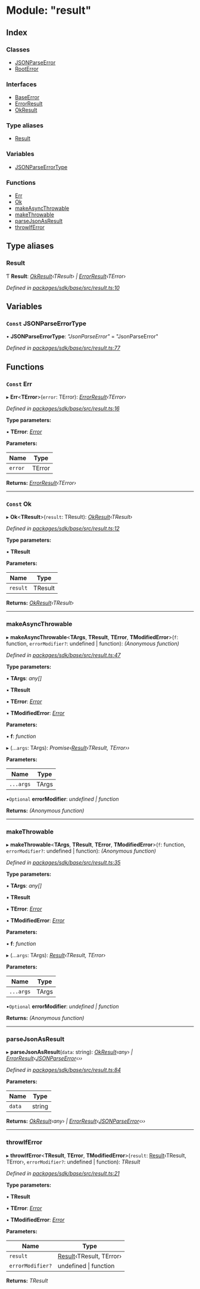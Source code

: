 # Module: "result"

## Index

### Classes

* [JSONParseError](../classes/_result_.jsonparseerror.md)
* [RootError](../classes/_result_.rooterror.md)

### Interfaces

* [BaseError](../interfaces/_result_.baseerror.md)
* [ErrorResult](../interfaces/_result_.errorresult.md)
* [OkResult](../interfaces/_result_.okresult.md)

### Type aliases

* [Result](_result_.md#result)

### Variables

* [JSONParseErrorType](_result_.md#const-jsonparseerrortype)

### Functions

* [Err](_result_.md#const-err)
* [Ok](_result_.md#const-ok)
* [makeAsyncThrowable](_result_.md#makeasyncthrowable)
* [makeThrowable](_result_.md#makethrowable)
* [parseJsonAsResult](_result_.md#parsejsonasresult)
* [throwIfError](_result_.md#throwiferror)

## Type aliases

###  Result

Ƭ **Result**: *[OkResult](../interfaces/_result_.okresult.md)‹TResult› | [ErrorResult](../interfaces/_result_.errorresult.md)‹TError›*

*Defined in [packages/sdk/base/src/result.ts:10](https://github.com/medhak1/celo-monorepo/blob/master/packages/sdk/base/src/result.ts#L10)*

## Variables

### `Const` JSONParseErrorType

• **JSONParseErrorType**: *"JsonParseError"* = "JsonParseError"

*Defined in [packages/sdk/base/src/result.ts:77](https://github.com/medhak1/celo-monorepo/blob/master/packages/sdk/base/src/result.ts#L77)*

## Functions

### `Const` Err

▸ **Err**<**TError**>(`error`: TError): *[ErrorResult](../interfaces/_result_.errorresult.md)‹TError›*

*Defined in [packages/sdk/base/src/result.ts:16](https://github.com/medhak1/celo-monorepo/blob/master/packages/sdk/base/src/result.ts#L16)*

**Type parameters:**

▪ **TError**: *[Error](../classes/_result_.rooterror.md#static-error)*

**Parameters:**

Name | Type |
------ | ------ |
`error` | TError |

**Returns:** *[ErrorResult](../interfaces/_result_.errorresult.md)‹TError›*

___

### `Const` Ok

▸ **Ok**<**TResult**>(`result`: TResult): *[OkResult](../interfaces/_result_.okresult.md)‹TResult›*

*Defined in [packages/sdk/base/src/result.ts:12](https://github.com/medhak1/celo-monorepo/blob/master/packages/sdk/base/src/result.ts#L12)*

**Type parameters:**

▪ **TResult**

**Parameters:**

Name | Type |
------ | ------ |
`result` | TResult |

**Returns:** *[OkResult](../interfaces/_result_.okresult.md)‹TResult›*

___

###  makeAsyncThrowable

▸ **makeAsyncThrowable**<**TArgs**, **TResult**, **TError**, **TModifiedError**>(`f`: function, `errorModifier?`: undefined | function): *(Anonymous function)*

*Defined in [packages/sdk/base/src/result.ts:47](https://github.com/medhak1/celo-monorepo/blob/master/packages/sdk/base/src/result.ts#L47)*

**Type parameters:**

▪ **TArgs**: *any[]*

▪ **TResult**

▪ **TError**: *[Error](../classes/_result_.rooterror.md#static-error)*

▪ **TModifiedError**: *[Error](../classes/_result_.rooterror.md#static-error)*

**Parameters:**

▪ **f**: *function*

▸ (...`args`: TArgs): *Promise‹[Result](_result_.md#result)‹TResult, TError››*

**Parameters:**

Name | Type |
------ | ------ |
`...args` | TArgs |

▪`Optional`  **errorModifier**: *undefined | function*

**Returns:** *(Anonymous function)*

___

###  makeThrowable

▸ **makeThrowable**<**TArgs**, **TResult**, **TError**, **TModifiedError**>(`f`: function, `errorModifier?`: undefined | function): *(Anonymous function)*

*Defined in [packages/sdk/base/src/result.ts:35](https://github.com/medhak1/celo-monorepo/blob/master/packages/sdk/base/src/result.ts#L35)*

**Type parameters:**

▪ **TArgs**: *any[]*

▪ **TResult**

▪ **TError**: *[Error](../classes/_result_.rooterror.md#static-error)*

▪ **TModifiedError**: *[Error](../classes/_result_.rooterror.md#static-error)*

**Parameters:**

▪ **f**: *function*

▸ (...`args`: TArgs): *[Result](_result_.md#result)‹TResult, TError›*

**Parameters:**

Name | Type |
------ | ------ |
`...args` | TArgs |

▪`Optional`  **errorModifier**: *undefined | function*

**Returns:** *(Anonymous function)*

___

###  parseJsonAsResult

▸ **parseJsonAsResult**(`data`: string): *[OkResult](../interfaces/_result_.okresult.md)‹any› | [ErrorResult](../interfaces/_result_.errorresult.md)‹[JSONParseError](../classes/_result_.jsonparseerror.md)‹››*

*Defined in [packages/sdk/base/src/result.ts:84](https://github.com/medhak1/celo-monorepo/blob/master/packages/sdk/base/src/result.ts#L84)*

**Parameters:**

Name | Type |
------ | ------ |
`data` | string |

**Returns:** *[OkResult](../interfaces/_result_.okresult.md)‹any› | [ErrorResult](../interfaces/_result_.errorresult.md)‹[JSONParseError](../classes/_result_.jsonparseerror.md)‹››*

___

###  throwIfError

▸ **throwIfError**<**TResult**, **TError**, **TModifiedError**>(`result`: [Result](_result_.md#result)‹TResult, TError›, `errorModifier?`: undefined | function): *TResult*

*Defined in [packages/sdk/base/src/result.ts:21](https://github.com/medhak1/celo-monorepo/blob/master/packages/sdk/base/src/result.ts#L21)*

**Type parameters:**

▪ **TResult**

▪ **TError**: *[Error](../classes/_result_.rooterror.md#static-error)*

▪ **TModifiedError**: *[Error](../classes/_result_.rooterror.md#static-error)*

**Parameters:**

Name | Type |
------ | ------ |
`result` | [Result](_result_.md#result)‹TResult, TError› |
`errorModifier?` | undefined &#124; function |

**Returns:** *TResult*
